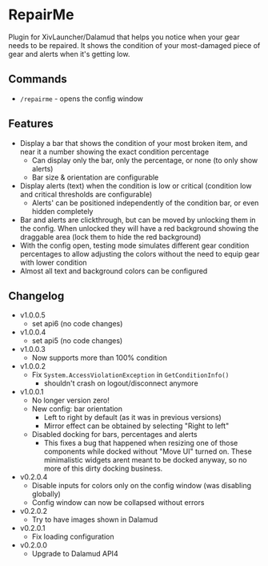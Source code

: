 # RepairMe

Plugin for XivLauncher/Dalamud that helps you notice when your gear needs to be repaired. It shows the condition of your most-damaged piece of gear and alerts when it's getting low.

## Commands

- `/repairme` - opens the config window

## Features

- Display a bar that shows the condition of your most broken item, and near it a number showing the exact condition percentage
    - Can display only the bar, only the percentage, or none (to only show alerts)
    - Bar size & orientation are configurable
- Display alerts (text) when the condition is low or critical (condition low and critical thresholds are configurable)
    - Alerts' can be positioned independently of the condition bar, or even hidden completely
- Bar and alerts are clickthrough, but can be moved by unlocking them in the config. When unlocked they will have a red background showing the draggable area (lock them to hide the red background)
- With the config open, testing mode simulates different gear condition percentages to allow adjusting the colors without the need to equip gear with lower condition
- Almost all text and background colors can be configured

## Changelog

* v1.0.0.5
  * set api6 (no code changes)
* v1.0.0.4
  * set api5 (no code changes)
* v1.0.0.3
  * Now supports more than 100% condition
* v1.0.0.2
  * Fix `System.AccessViolationException` in `GetConditionInfo()`
    * shouldn't crash on logout/disconnect anymore
* v1.0.0.1
  * No longer version zero!
  * New config: bar orientation
    * Left to right by default (as it was in previous versions)
    * Mirror effect can be obtained by selecting "Right to left"
  * Disabled docking for bars, percentages and alerts
    * This fixes a bug that happened when resizing one of those components while docked without "Move UI" turned on. These minimalistic widgets arent meant to be docked anyway, so no more of this dirty docking business.
* v0.2.0.4
  * Disable inputs for colors only on the config window (was disabling globally)
  * Config window can now be collapsed without errors
* v0.2.0.2
  * Try to have images shown in Dalamud
* v0.2.0.1
  * Fix loading configuration
* v0.2.0.0
  * Upgrade to Dalamud API4